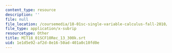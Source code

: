 ```yaml
---
content_type: resource
description: ''
file: null
file_location: /coursemedia/18-01sc-single-variable-calculus-fall-2010/1e1d5e92af2d8e1650ad401a0c10fd0e_MIT18_01SCF10Rec_13_300k.srt
file_type: application/x-subrip
resourcetype: Other
title: MIT18_01SCF10Rec_13_300k.srt
uid: 1e1d5e92-af2d-8e16-50ad-401a0c10fd0e
---
```

